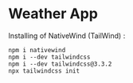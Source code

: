# Weather App

Installing of NativeWind (TailWind) :

```
npm i nativewind
npm i --dev tailwindcss
npm i --dev tailwindcss@3.3.2
npx tailwindcss init
```
